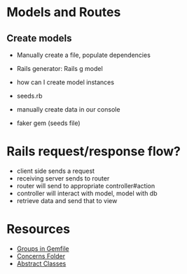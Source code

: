 # Models and Routes 

## Create models 

- Manually create a file, populate dependencies
- Rails generator: Rails g model 

- how can I create model instances
 - seeds.rb 
 - manually create data in our console 
 - faker gem (seeds file)


# Rails request/response flow?

- client side sends a request
- receiving server sends to router 
- router will send to appropriate controller#action
- controller will interact with model, model with db
- retrieve data and send that to view 


# Resources 
- [Groups in Gemfile](https://bundler.io/guides/groups.html)
- [Concerns Folder](https://blog.appsignal.com/2020/09/16/rails-concers-to-concern-or-not-to-concern.html)
- [Abstract Classes](https://medium.com/@jeremy_96642/deep-rails-how-to-use-abstract-classes-6aee9b686e75)
